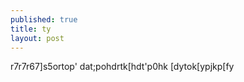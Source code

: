 ```yaml
---
published: true
title: ty
layout: post
---
```

r7r7r67]s5ortop'
dat;pohdrtk[hdt'p0hk
[dytok[ypjkp[fy